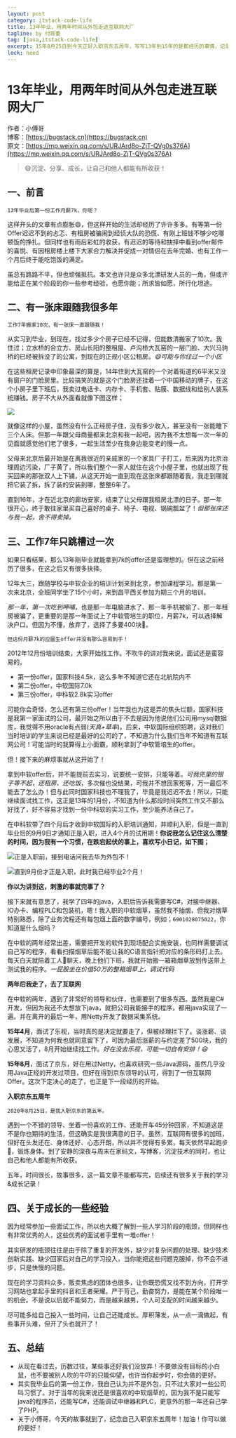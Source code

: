 ```yaml
---
layout: post
category: itstack-code-life
title: 13年毕业，用两年时间从外包走进互联网大厂
tagline: by 付政委
tag: [java,itstack-code-life]
excerpt: 15年8月25日到今天正好入职京东五周年，写写13年到15年的是都经历的事情，记录📝一下时光与岁月，征程与喜悦。故事，是从一张跟随了我6年的床开始。
lock: need
---
```


# 13年毕业，用两年时间从外包走进互联网大厂

作者：小傅哥
<br/>博客：[https://bugstack.cn](https://bugstack.cn)
<br/>原文：[https://mp.weixin.qq.com/s/URJArd8o-ZjT-QVg0s376A](https://mp.weixin.qq.com/s/URJArd8o-ZjT-QVg0s376A)

>😄沉淀、分享、成长，让自己和他人都能有所收获！

## 一、前言

`13年毕业后第一份工作月薪7k，你呢？`

这样开头的文章有点膨胀😄，但这样开始的生活却经历了许许多多。有等第一份Offer迟迟不到的忐忑、有租房被骗闹到经侦大队的恐慌、有刚上班钱不够少吃哪顿饭的挣扎。但同样也有雨后彩虹的收获，有迟迟的等待和抉择中看到offer邮件的喜悦、有因租房楼上楼下大家合力解决并促成一对情侣在去年完婚、也有工作一个月后终于能吃饱饭的满足。

虽总有路路不平，但也顽强抵抗。本文也许只是众多北漂研发人员的一角，但或许能给正在某个阶段的你一些参考经验，也愿你能；所求皆如愿，所行化坦途。

## 二、有一张床跟随我很多年

`工作7年搬家10次，有一张床一直跟随我！`

从实习到毕业，到现在，找过多少个房子已经不记得，但能数清搬家了10次。我住过；立水桥的合立方、房山长阳的整租屋、卢沟桥大瓦窑的一层门脸、大兴马驹桥的已经被拆没了的公寓，到现在的正规小区公租房。*😄可能与你住过一个小区*

在这些租房记录中印象最深的算是，14年住到大瓦窑的一个对着街道的6平米又没有窗户的门脸房里。比较搞笑的就是这个门脸房还挂着一个中国移动的牌子，在这个小房子里下班后，我卖过电话卡、内存卡、手机套、贴膜、数据线和给别人装系统赚钱。房子不大从外面看就像下图这样；

![](https://bugstack.cn/assets/images/2020/itstack-code-life-06-01.png)

就像这样的小屋，虽然没有什么正经房子住，没有多少收入，甚至没有一张能睡下三个人床。但那一年跟父母商量都来北京和我一起吧，因为我不太想每一次一年的见面就感觉他们老了很多，一起生活至少在我身边能变老的慢一点。

父母来北京后最开始是在离我很近的亲戚家的一个家具厂子打工，后来因为北京治理周边污染，厂子黄了，所以我们整个一家人就住在这个小屋子里，也就出现了我买回来的那张双人上下铺，从这天开始一直到现在这张床都跟随着我，我走到哪就把它装了拆，拆了装的安装到哪，整整6年了。

直到16年，才在近北京的廊坊安家，结束了让父母跟我租房北漂的日子。那一年很开心，终于敢往家里买自己喜好的桌子、椅子、电视、锅碗瓢盆了！*但那张床还与我一起，舍不得卖掉。*

## 三、工作7年只跳槽过一次

如果只看结果，那么13年刚毕业就能拿到7k的offer还是蛮理想的。但在这之前经历了很多，在这之后又有很多抉择。

12年大三，跟随学校与中软企业的培训计划来到北京，参加课程学习。那是第一次来北京，全班同学坐了15个小时，来到昌平西关参加为期三个月的培训。

*那一年，第一次吃到呷哺*，也是那一年电脑进水了、那一年手机被偷了、那一年租房被骗了，更重要的是那一年面试上了中软管培生的职位，月薪7k，可以选择解决户口。但因为不懂，放弃了，选择了多要400块🤣。

`但这份月薪7k的应届生offer并没有那么容易到手！`

2012年12月份培训结束，大家开始找工作。不吹牛的讲对我来说，面试还是蛮容易的。
- 第一份offer，国家科技4.5k，这么多年不知道它还在北航院内不
- 第二份offer，中软国际7.0k
- 第三份offer，中科软2.8k实习offer

可能你会奇怪，怎么还有第三份offer！当年我也为这是弄的焦头烂额，国家科技是我第一家面试的公司，最开始之所以由于不去是因为他说他们公司用mysql数据库，我觉得不用oracle有点弱(*天真+草率*)。后来，中软国际组织招聘，这对我们当时培训的学生来说已经是最好的公司的了，不知道为什么我们当年不知道有互联网公司！可能当时的我算得上小面霸，顺利拿到了中软管培生的offer。

但！接下来的麻烦事就从这开始了！

拿到中软offer后，并不能提前去实习，说要统一安排，只能等着。*可我兜里的银子等不起，还租房、还吃饭*，多次催也没结果，可我并不想回家死等，万一最后不能去了怎么办！但与此同时国家科技也不理我了，毕竟是我迟迟不去！所以，只能继续面试找工作，这正是13年的1月份，不知道为什么那段时间突然工作又不那么好找了，好不容易才找到一份中科软的实习工作，至少能养活自己了。

在中科软带了四个月后才收到中软国际的入职培训通知，并顺利入职，但是一直到毕业后的9月9日才通知正是入职，进入4个月的试用期！**你说我怎么记住这么清楚的时间，因为我有一个习惯，在跌宕起伏的事上，喜欢写小日记，如下图；**

![正是入职前，接到电话问我去华为外包不！](https://bugstack.cn/assets/images/2020/itstack-code-life-06-02.png)

![直到9月份才正是入职，此时我已经毕业2个月！](https://bugstack.cn/assets/images/2020/itstack-code-life-06-03.png)

**你以为讲到这，刺激的事就完事了？**

接下来就有意思了，我学了四年的java，入职后告诉我需要写C#，对接中继器、IO办卡、编程PLC和包装机，嗯！我入职的中软烟草，虽然我不抽烟，但我对烟草特别熟悉，除了业务流程还有每包烟上面的数字编号，例如；`6901028075022`，你知道是什么烟吗？

在中软的两年经常出差，需要把开发的软件到现场配合实施安装，也同样需要调试自己写的程序，看看扫描烟草后能不能让我的C语言指针把对应的条形码打上去。每天白天就陪着工人👷聊天，晚上他们下班，我就开始搬一箱箱烟草放到传送带上测试我的程序。*一屁股坐在价值50万的整箱烟草上，调试代码*

**两年后我走了，去了互联网**

在中软的两年，遇到了非常好的领导和伙伴，也需要到了很多东西。虽然我是C#开发，但因为我还不太想放下java，就把公司我能接手的程序，都用java实现了一遍。并在离开的最后一年，用Netty开发了数据采集系统。

**15年4月**，面试了乐视，当时真的是决定就要走了，但被经理拦下了。谈涨薪、谈发展，不知道为何我也就同意留下了，可因为最后涨薪的与约定差了500块，我的心思又活了，8月开始继续找工作。*好在没去乐视，可能一切自有安排！😄*

**15年8月**，面试了京东，好在用过Netty，也喜欢研究一些Java源码，虽然几乎没用Java正经的开发过项目，但好在得到京东领导的认可，得到了一份互联网Offer。这次下定决心的走了，也正是下一段经历的开始。

**入职京东五周年**

`2020年8月25日，是我入职京东的第五年。`

遇到一个不错的领导、坐着一份喜欢的工作、还能开车45分钟回家，不知道这是不是你也期待的生活，但这确实是我很满意的日子。虽然，互联网有很多的加班，但好在头发还在、身体还好、心态开朗，所以并不觉得有多累，每天依然早起跑步🏃，锻炼身体。到了安静的深夜与周末在家码文，写博客，沉淀技术的同时，也让自己和他人都能有所收获。

五年，时间很长，故事很多，这一篇文章不能都写完，后续还有很多关于我的学习&成长记录！

## 四、关于成长的一些经验

因为经常参加一些面试工作，所以也大概了解到一些人学习阶段的瓶颈，但同样也有非常优秀的人，这些优秀的面试者手里有一堆offer！

其实研发的瓶颈往往是由于除了重复的开发外，缺少对复杂问题的处理、缺少技术创新实践、缺少回家后对自己的学习投入，当你能把这些问题克服掉，你不会不进步，只是快慢的问题。

现在的学习资料众多，贩卖焦虑的团体也很多，让你既恐慌又找不到方向，打开学习网站也拿起手里的抖音和王者荣耀。严于苛己，勤奋努力，是能在某个阶段唯一的机会。不是说以后就不能努力，而是越来越男，个人可支配的时间越来越少。

尽可能多给自己投入一些时间，让自己还能成长。厚积薄发，从一点一滴做起，有些事开头难，但开了头也就开了！

## 五、总结

- 从现在看过去，历数过往，某些事还好我们没放弃！不要做没有目标的小白鼠，也不要被别人吹的牛吓的只能仰望，也许当你起步时，你会做的更好。
- 其实我毕业后的第一份工作，我自己认为并不是外包，只不过大家对一些公司叫习惯了。对于当年的我来说还是很喜欢的中软烟草的，因为我不是只能写java的程序员，还能写C#，还能调试中继器和PLC，更意外的那一年还自己学了PHP。
- 关于小傅哥，今天的故事就到了，纪念自己入职京东五周年！加油！你可以做的更好！
